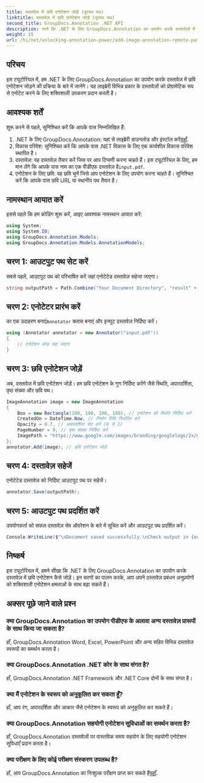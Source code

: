 ```yaml
---
title: दस्तावेज़ में छवि एनोटेशन जोड़ें (दूरस्थ पथ)
linktitle: दस्तावेज़ में छवि एनोटेशन जोड़ें (दूरस्थ पथ)
second_title: GroupDocs.Annotation .NET API
description: जानें कि .NET के लिए GroupDocs.Annotation का उपयोग करके दस्तावेज़ों में छवि एनोटेशन कैसे जोड़ें। शक्तिशाली एनोटेशन क्षमताओं के साथ दस्तावेज़ प्रबंधन बढ़ाएँ।
weight: 15
url: /hi/net/unlocking-annotation-power/add-image-annotation-remote-path/
---
```

## परिचय
इस ट्यूटोरियल में, हम .NET के लिए GroupDocs.Annotation का उपयोग करके दस्तावेज़ में छवि एनोटेशन जोड़ने की प्रक्रिया के बारे में जानेंगे। यह लाइब्रेरी विभिन्न प्रकार के दस्तावेज़ों को प्रोग्रामेटिक रूप से एनोटेट करने के लिए शक्तिशाली उपकरण प्रदान करती है।
## आवश्यक शर्तें
शुरू करने से पहले, सुनिश्चित करें कि आपके पास निम्नलिखित हैं:
1.  .NET के लिए GroupDocs.Annotation: यहां से लाइब्रेरी डाउनलोड और इंस्टॉल करें[यहाँ](https://releases.groupdocs.com/annotation/net/).
2. विकास परिवेश: सुनिश्चित करें कि आपके पास .NET विकास के लिए एक कार्यशील विकास परिवेश स्थापित है।
3.  दस्तावेज़: वह दस्तावेज़ तैयार करें जिस पर आप टिप्पणी करना चाहते हैं। इस ट्यूटोरियल के लिए, हम मान लेंगे कि आपके पास नाम का एक पीडीएफ दस्तावेज़ है`input.pdf`.
4. एनोटेशन के लिए छवि: वह छवि चुनें जिसे आप एनोटेशन के लिए उपयोग करना चाहते हैं। सुनिश्चित करें कि आपके पास छवि URL या स्थानीय पथ तैयार है।

## नामस्थान आयात करें
इससे पहले कि हम कोडिंग शुरू करें, आइए आवश्यक नामस्थान आयात करें:
```csharp
using System;
using System.IO;
using GroupDocs.Annotation.Models;
using GroupDocs.Annotation.Models.AnnotationModels;
```
## चरण 1: आउटपुट पथ सेट करें
सबसे पहले, आउटपुट पथ को परिभाषित करें जहां एनोटेटेड दस्तावेज़ सहेजा जाएगा।
```csharp
string outputPath = Path.Combine("Your Document Directory", "result" + Path.GetExtension("input.pdf"));
```
## चरण 2: एनोटेटर प्रारंभ करें
 का एक उदाहरण बनाएं`Annotator` क्लास बनाएं और इनपुट दस्तावेज़ निर्दिष्ट करें।
```csharp
using (Annotator annotator = new Annotator("input.pdf"))
{
    // एनोटेशन कोड यहां जाएगा
}
```
## चरण 3: छवि एनोटेशन जोड़ें
अब, दस्तावेज़ में छवि एनोटेशन जोड़ें। हम छवि एनोटेशन के गुण निर्दिष्ट करेंगे जैसे स्थिति, अपारदर्शिता, पृष्ठ संख्या और छवि पथ।
```csharp
ImageAnnotation image = new ImageAnnotation
{
    Box = new Rectangle(100, 100, 100, 100), // एनोटेशन की स्थिति निर्दिष्ट करें
    CreatedOn = DateTime.Now, // निर्माण तिथि निर्धारित करें
    Opacity = 0.7, // अपारदर्शिता सेट करें (0 से 1)
    PageNumber = 0, // पृष्ठ संख्या निर्दिष्ट करें
    ImagePath = "https://www.google.com/images/branding/googlelogo/2x/googlelogo_color_92x30dp.png" // छवि का URL प्रदान करें
};
annotator.Add(image); // छवि एनोटेशन जोड़ें
```
## चरण 4: दस्तावेज़ सहेजें
एनोटेटेड दस्तावेज़ को निर्दिष्ट आउटपुट पथ पर सहेजें।
```csharp
annotator.Save(outputPath);
```
## चरण 5: आउटपुट पथ प्रदर्शित करें
उपयोगकर्ता को सफल दस्तावेज़ सेव ऑपरेशन के बारे में सूचित करें और आउटपुट पथ प्रदर्शित करें।
```csharp
Console.WriteLine($"\nDocument saved successfully.\nCheck output in {outputPath}.");
```

## निष्कर्ष
इस ट्यूटोरियल में, हमने सीखा कि .NET के लिए GroupDocs.Annotation का उपयोग करके दस्तावेज़ में छवि एनोटेशन कैसे जोड़ें। इन चरणों का पालन करके, आप अपने दस्तावेज़ प्रबंधन अनुप्रयोगों को शक्तिशाली एनोटेशन क्षमताओं के साथ बढ़ा सकते हैं।
## अक्सर पूछे जाने वाले प्रश्न
### क्या GroupDocs.Annotation का उपयोग पीडीएफ के अलावा अन्य दस्तावेज़ प्रारूपों के साथ किया जा सकता है?
हाँ, GroupDocs.Annotation Word, Excel, PowerPoint और अन्य सहित विभिन्न दस्तावेज़ स्वरूपों का समर्थन करता है।
### क्या GroupDocs.Annotation .NET कोर के साथ संगत है?
हाँ, GroupDocs.Annotation .NET Framework और .NET Core दोनों के साथ संगत है।
### क्या मैं एनोटेशन के स्वरूप को अनुकूलित कर सकता हूँ?
हाँ, आप रंग, अपारदर्शिता और आकार जैसे एनोटेशन के स्वरूप को अनुकूलित कर सकते हैं।
### क्या GroupDocs.Annotation सहयोगी एनोटेशन सुविधाओं का समर्थन करता है?
हाँ, GroupDocs.Annotation दस्तावेज़ों पर वास्तविक समय सहयोग के लिए सहयोगी एनोटेशन सुविधाएँ प्रदान करता है।
### क्या परीक्षण के लिए कोई परीक्षण संस्करण उपलब्ध है?
 हाँ, आप GroupDocs.Annotation का निःशुल्क परीक्षण प्राप्त कर सकते हैं[यहाँ](https://releases.groupdocs.com/).